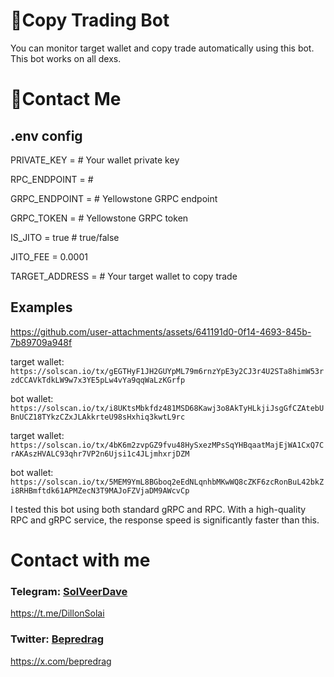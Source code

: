 # 🤖Copy Trading Bot

You can monitor target wallet and copy trade automatically using this bot.
This bot works on all dexs.

# 💬Contact Me

## .env config

PRIVATE_KEY = # Your wallet private key

RPC_ENDPOINT = # 

GRPC_ENDPOINT = # Yellowstone GRPC endpoint

GRPC_TOKEN = # Yellowstone GRPC token

IS_JITO = true # true/false

JITO_FEE = 0.0001

TARGET_ADDRESS = # Your target wallet to copy trade

## Examples



https://github.com/user-attachments/assets/641191d0-0f14-4693-845b-7b89709a948f

target wallet: `https://solscan.io/tx/gEGTHyF1JH2GUYpML79m6rnzYpE3y2CJ3r4U2STa8himW53rzdCCAVkTdkLW9w7x3YE5pLw4vYa9qqWaLzKGrfp`

bot wallet: `https://solscan.io/tx/i8UKtsMbkfdz481MSD68Kawj3o8AkTyHLkjiJsgGfCZAtebUBnUCZ18TYkzCZxJLAkkrteU98sHxhiq3kwtL9rc`

target wallet: `https://solscan.io/tx/4bK6m2zvpGZ9fvu48HySxezMPsSqYHBqaatMajEjWA1CxQ7CrAKAszHVALC93qhr7VP2n6Ujsi1c4JLjmhxrjDZM`

bot wallet: `https://solscan.io/tx/5MEM9YmL8BGboq2eEdNLqnhbMKwWQ8cZKF6zcRonBuL42bkZi8RHBmftdk61APMZecN3T9MAJoFZVjaDM9AWcvCp`

I tested this bot using both standard gRPC and RPC. With a high-quality RPC and gRPC service, the response speed is significantly faster than this.

# Contact with me
### Telegram: [SolVeerDave](https://t.me/DillonSolai)   
https://t.me/DillonSolai

### Twitter: [Bepredrag](https://x.com/bepredrag)   
https://x.com/bepredrag
